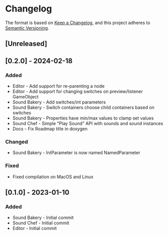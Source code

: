 # Changelog

The format is based on [Keep a Changelog](https://keepachangelog.com/en/1.0.0/),
and this project adheres to [Semantic Versioning](https://semver.org/spec/v2.0.0.html).

## [Unreleased]

## [0.2.0] - 2024-02-18

### Added

- Editor - Add support for re-parenting a node
- Editor - Add support for changing switches on preview/listener GameObject
- Sound Bakery - Add switches/int parameters
- Sound Bakery - Switch containers choose child containers based on switches
- Sound Bakery - Properties have min/max values to clamp set values
- Sound Chef - Simple "Play Sound" API with sounds and sound instances
- Docs - Fix Roadmap title in doxygen

### Changed

- Sound Bakery - IntParameter is now named NamedParameter

### Fixed

- Fixed compilation on MacOS and Linux

## [0.1.0] - 2023-01-10

### Added

- Sound Bakery - Initial commit
- Sound Chef - Initial commit
- Editor - Initial commit